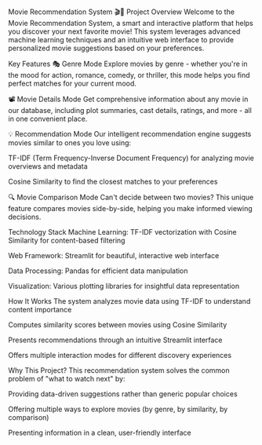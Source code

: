 Movie Recommendation System 🎬🍿
Project Overview
Welcome to the Movie Recommendation System, a smart and interactive platform that helps you discover your next favorite movie! This system leverages advanced machine learning techniques and an intuitive web interface to provide personalized movie suggestions based on your preferences.

Key Features
🎭 Genre Mode
Explore movies by genre - whether you're in the mood for action, romance, comedy, or thriller, this mode helps you find perfect matches for your current mood.

📽️ Movie Details Mode
Get comprehensive information about any movie in our database, including plot summaries, cast details, ratings, and more - all in one convenient place.

💡 Recommendation Mode
Our intelligent recommendation engine suggests movies similar to ones you love using:

TF-IDF (Term Frequency-Inverse Document Frequency) for analyzing movie overviews and metadata

Cosine Similarity to find the closest matches to your preferences

🔍 Movie Comparison Mode
Can't decide between two movies? This unique feature compares movies side-by-side, helping you make informed viewing decisions.

Technology Stack
Machine Learning: TF-IDF vectorization with Cosine Similarity for content-based filtering

Web Framework: Streamlit for beautiful, interactive web interface

Data Processing: Pandas for efficient data manipulation

Visualization: Various plotting libraries for insightful data representation

How It Works
The system analyzes movie data using TF-IDF to understand content importance

Computes similarity scores between movies using Cosine Similarity

Presents recommendations through an intuitive Streamlit interface

Offers multiple interaction modes for different discovery experiences

Why This Project?
This recommendation system solves the common problem of "what to watch next" by:

Providing data-driven suggestions rather than generic popular choices

Offering multiple ways to explore movies (by genre, by similarity, by comparison)

Presenting information in a clean, user-friendly interface